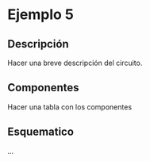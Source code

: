 # Ejemplo 5

## Descripción

Hacer una breve descripción del circuito.

## Componentes

Hacer una tabla con los componentes

## Esquematico

...
